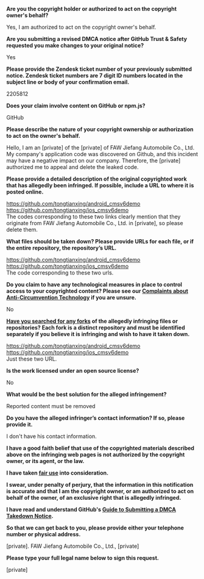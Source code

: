 **Are you the copyright holder or authorized to act on the copyright owner's behalf?**

Yes, I am authorized to act on the copyright owner's behalf.

**Are you submitting a revised DMCA notice after GitHub Trust & Safety requested you make changes to your original notice?**

Yes

**Please provide the Zendesk ticket number of your previously submitted notice. Zendesk ticket numbers are 7 digit ID numbers located in the subject line or body of your confirmation email.**

2205812

**Does your claim involve content on GitHub or npm.js?**

GitHub

**Please describe the nature of your copyright ownership or authorization to act on the owner's behalf.**

Hello, I am an [private] of the [private] of FAW Jiefang Automobile Co., Ltd. My company's application code was discovered on Github, and this incident may have a negative impact on our company. Therefore, the [private] authorized me to appeal and delete the leaked code.

**Please provide a detailed description of the original copyrighted work that has allegedly been infringed. If possible, include a URL to where it is posted online.**

https://github.com/tongtianxing/android_cmsv6demo  
https://github.com/tongtianxing/ios_cmsv6demo  
The codes corresponding to these two links clearly mention that they originate from FAW Jiefang Automobile Co., Ltd. in [private], so please delete them.

**What files should be taken down? Please provide URLs for each file, or if the entire repository, the repository’s URL.**

https://github.com/tongtianxing/android_cmsv6demo  
https://github.com/tongtianxing/ios_cmsv6demo  
The code corresponding to these two urls.

**Do you claim to have any technological measures in place to control access to your copyrighted content? Please see our <a href="https://docs.github.com/articles/guide-to-submitting-a-dmca-takedown-notice#complaints-about-anti-circumvention-technology">Complaints about Anti-Circumvention Technology</a> if you are unsure.**

No

**<a href="https://docs.github.com/articles/dmca-takedown-policy#b-what-about-forks-or-whats-a-fork">Have you searched for any forks</a> of the allegedly infringing files or repositories? Each fork is a distinct repository and must be identified separately if you believe it is infringing and wish to have it taken down.**

https://github.com/tongtianxing/android_cmsv6demo  
https://github.com/tongtianxing/ios_cmsv6demo  
Just these two URL.

**Is the work licensed under an open source license?**

No

**What would be the best solution for the alleged infringement?**

Reported content must be removed

**Do you have the alleged infringer’s contact information? If so, please provide it.**

I don't have his contact information.

**I have a good faith belief that use of the copyrighted materials described above on the infringing web pages is not authorized by the copyright owner, or its agent, or the law.**

**I have taken <a href="https://www.lumendatabase.org/topics/22">fair use</a> into consideration.**

**I swear, under penalty of perjury, that the information in this notification is accurate and that I am the copyright owner, or am authorized to act on behalf of the owner, of an exclusive right that is allegedly infringed.**

**I have read and understand GitHub's <a href="https://docs.github.com/articles/guide-to-submitting-a-dmca-takedown-notice/">Guide to Submitting a DMCA Takedown Notice</a>.**

**So that we can get back to you, please provide either your telephone number or physical address.**

[private]. FAW Jiefang Automobile Co., Ltd., [private]

**Please type your full legal name below to sign this request.**

[private]
